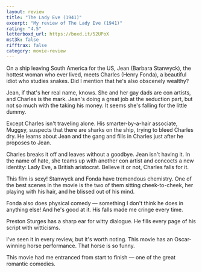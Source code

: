 ```yaml
---
layout: review
title: "The Lady Eve (1941)"
excerpt: "My review of The Lady Eve (1941)"
rating: "4.5"
letterboxd_url: https://boxd.it/52UPoX
mst3k: false
rifftrax: false
category: movie-review
---
```


On a ship leaving South America for the US, Jean (Barbara Stanwyck), the hottest woman who ever lived, meets Charles (Henry Fonda), a beautiful idiot who studies snakes. Did I mention that he's also obscenely wealthy?

Jean, if that's her real name, knows. She and her gay dads are con artists, and Charles is the mark. Jean's doing a great job at the seduction part, but not so much with the taking his money. It seems she's falling for the little dummy.

Except Charles isn't traveling alone. His smarter-by-a-hair associate, Muggsy, suspects that there are sharks on the ship, trying to bleed Charles dry. He learns about Jean and the gang and fills in Charles just after he proposes to Jean.

Charles breaks it off and leaves without a goodbye. Jean isn't having it. In the name of hate, she teams up with another con artist and concocts a new identity: Lady Eve, a British aristocrat. Believe it or not, Charles falls for it.

This film is sexy! Stanwyck and Fonda have tremendous chemistry. One of the best scenes in the movie is the two of them sitting cheek-to-cheek, her playing with his hair, and he blissed out of his mind.

Fonda also does physical comedy — something I don't think he does in anything else! And he's good at it. His falls made me cringe every time.

Preston Sturges has a sharp ear for witty dialogue. He fills every page of his script with witticisms.

I've seen it in every review, but it's worth noting. This movie has an Oscar-winning horse performance. That horse is so funny.

This movie had me entranced from start to finish — one of the great romantic comedies.
